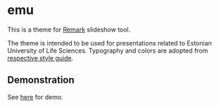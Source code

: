 # emu

This is a theme for [Remark](https://github.com/gnab/remark) slideshow tool. 

The theme is intended to be used for presentations related to Estonian University of Life Sciences. Typography and colors are adopted from [respective style guide](http://www.emu.ee/userfiles/emu2015/logod/EMU%20stiiliraamat%20uus.pdf).

## Demonstration

See [here](https://www.oij.ee/remark-emu) for demo.
